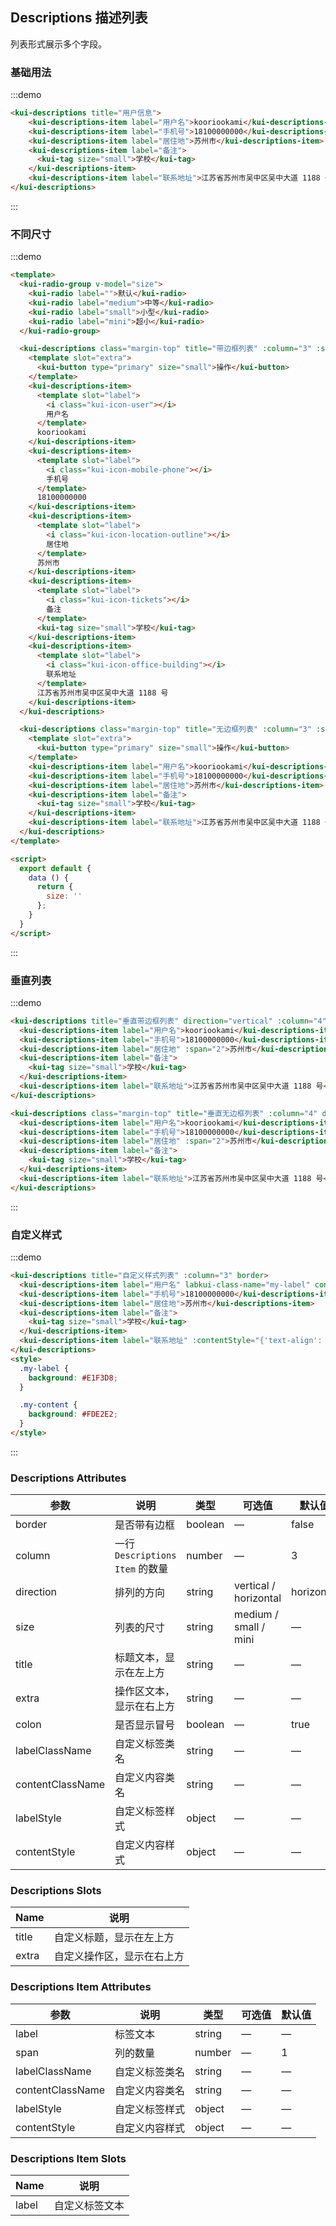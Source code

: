 ## Descriptions 描述列表

列表形式展示多个字段。

### 基础用法

:::demo

```html
<kui-descriptions title="用户信息">
    <kui-descriptions-item label="用户名">kooriookami</kui-descriptions-item>
    <kui-descriptions-item label="手机号">18100000000</kui-descriptions-item>
    <kui-descriptions-item label="居住地">苏州市</kui-descriptions-item>
    <kui-descriptions-item label="备注">
      <kui-tag size="small">学校</kui-tag>
    </kui-descriptions-item>
    <kui-descriptions-item label="联系地址">江苏省苏州市吴中区吴中大道 1188 号</kui-descriptions-item>
</kui-descriptions>
```
:::

### 不同尺寸

:::demo

```html
<template>
  <kui-radio-group v-model="size">
    <kui-radio label="">默认</kui-radio>
    <kui-radio label="medium">中等</kui-radio>
    <kui-radio label="small">小型</kui-radio>
    <kui-radio label="mini">超小</kui-radio>
  </kui-radio-group>

  <kui-descriptions class="margin-top" title="带边框列表" :column="3" :size="size" border>
    <template slot="extra">
      <kui-button type="primary" size="small">操作</kui-button>
    </template>
    <kui-descriptions-item>
      <template slot="label">
        <i class="kui-icon-user"></i>
        用户名
      </template>
      kooriookami
    </kui-descriptions-item>
    <kui-descriptions-item>
      <template slot="label">
        <i class="kui-icon-mobile-phone"></i>
        手机号
      </template>
      18100000000
    </kui-descriptions-item>
    <kui-descriptions-item>
      <template slot="label">
        <i class="kui-icon-location-outline"></i>
        居住地
      </template>
      苏州市
    </kui-descriptions-item>
    <kui-descriptions-item>
      <template slot="label">
        <i class="kui-icon-tickets"></i>
        备注
      </template>
      <kui-tag size="small">学校</kui-tag>
    </kui-descriptions-item>
    <kui-descriptions-item>
      <template slot="label">
        <i class="kui-icon-office-building"></i>
        联系地址
      </template>
      江苏省苏州市吴中区吴中大道 1188 号
    </kui-descriptions-item>
  </kui-descriptions>

  <kui-descriptions class="margin-top" title="无边框列表" :column="3" :size="size">
    <template slot="extra">
      <kui-button type="primary" size="small">操作</kui-button>
    </template>
    <kui-descriptions-item label="用户名">kooriookami</kui-descriptions-item>
    <kui-descriptions-item label="手机号">18100000000</kui-descriptions-item>
    <kui-descriptions-item label="居住地">苏州市</kui-descriptions-item>
    <kui-descriptions-item label="备注">
      <kui-tag size="small">学校</kui-tag>
    </kui-descriptions-item>
    <kui-descriptions-item label="联系地址">江苏省苏州市吴中区吴中大道 1188 号</kui-descriptions-item>
  </kui-descriptions>
</template>

<script>
  export default {
    data () {
      return {
        size: ''
      };
    }
  }
</script>
```
:::

### 垂直列表

:::demo

```html
<kui-descriptions title="垂直带边框列表" direction="vertical" :column="4" border>
  <kui-descriptions-item label="用户名">kooriookami</kui-descriptions-item>
  <kui-descriptions-item label="手机号">18100000000</kui-descriptions-item>
  <kui-descriptions-item label="居住地" :span="2">苏州市</kui-descriptions-item>
  <kui-descriptions-item label="备注">
    <kui-tag size="small">学校</kui-tag>
  </kui-descriptions-item>
  <kui-descriptions-item label="联系地址">江苏省苏州市吴中区吴中大道 1188 号</kui-descriptions-item>
</kui-descriptions>

<kui-descriptions class="margin-top" title="垂直无边框列表" :column="4" direction="vertical">
  <kui-descriptions-item label="用户名">kooriookami</kui-descriptions-item>
  <kui-descriptions-item label="手机号">18100000000</kui-descriptions-item>
  <kui-descriptions-item label="居住地" :span="2">苏州市</kui-descriptions-item>
  <kui-descriptions-item label="备注">
    <kui-tag size="small">学校</kui-tag>
  </kui-descriptions-item>
  <kui-descriptions-item label="联系地址">江苏省苏州市吴中区吴中大道 1188 号</kui-descriptions-item>
</kui-descriptions>
```
:::

### 自定义样式

:::demo

```html
<kui-descriptions title="自定义样式列表" :column="3" border>
  <kui-descriptions-item label="用户名" labkui-class-name="my-label" content-class-name="my-content">kooriookami</kui-descriptions-item>
  <kui-descriptions-item label="手机号">18100000000</kui-descriptions-item>
  <kui-descriptions-item label="居住地">苏州市</kui-descriptions-item>
  <kui-descriptions-item label="备注">
    <kui-tag size="small">学校</kui-tag>
  </kui-descriptions-item>
  <kui-descriptions-item label="联系地址" :contentStyle="{'text-align': 'right'}">江苏省苏州市吴中区吴中大道 1188 号</kui-descriptions-item>
</kui-descriptions>
<style>
  .my-label {
    background: #E1F3D8;
  }

  .my-content {
    background: #FDE2E2;
  }
</style>
```
:::

### Descriptions Attributes
| 参数          | 说明            | 类型            | 可选值                 | 默认值   |
|-------------  |---------------- |---------------- |---------------------- |-------- |
| border        | 是否带有边框         | boolean  |          —             |    false     |
| column        | 一行 `Descriptions Item` 的数量  | number | — |    3  |
| direction     | 排列的方向  | string | vertical / horizontal |    horizontal  |
| size          | 列表的尺寸    | string  |    medium / small / mini  |  — |
| title         | 标题文本，显示在左上方    | string  |    —  |  — |
| extra         | 操作区文本，显示在右上方    | string  |    —  |  — |
| colon         | 是否显示冒号    | boolean  |    —  |  true |
| labelClassName | 自定义标签类名    | string |    —  |  — |
| contentClassName | 自定义内容类名    | string |    —  | — |
| labelStyle | 自定义标签样式 | object |    —  | — |
| contentStyle | 自定义内容样式    | object |    —  | — |

### Descriptions Slots

| Name | 说明 |
|------|--------|
| title | 自定义标题，显示在左上方  |
| extra | 自定义操作区，显示在右上方  |

### Descriptions Item Attributes
| 参数          | 说明            | 类型            | 可选值                 | 默认值   |
|-------------  |---------------- |---------------- |---------------------- |-------- |
| label          | 标签文本         | string  |          —             |    —     |
| span          | 列的数量         | number  |          —             |    1     |
| labelClassName | 自定义标签类名    | string |    —  |  — |
| contentClassName | 自定义内容类名    | string |    —  | — |
| labelStyle | 自定义标签样式 | object |    —  | — |
| contentStyle | 自定义内容样式    | object |    —  | — |

### Descriptions Item Slots

| Name | 说明 |
|------|--------|
| label | 自定义标签文本  |

